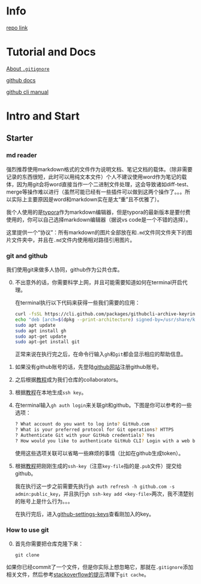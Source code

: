 # Info

[repo link](https://github.com/ipChrisLee/MoeCompiler)



# Tutorial and Docs

[About `.gitignore`](https://git-scm.com/docs/gitignore)

[github docs](https://git-scm.com/docs/gitignore)

[github cli manual](https://cli.github.com/manual/)



# Intro and Start

## Starter

### md reader

强烈推荐使用markdown格式的文件作为说明文档、笔记文档的载体。（除非需要记录的东西很短，此时可以用纯文本文件）个人不建议使用word作为笔记的载体，因为用git会将word直接当作一个二进制文件处理，这会导致诸如diff-test、merge等操作难以进行（虽然可能已经有一些插件可以做到这两个操作了。。。所以实际上主要原因是word和markdown实在是太“重”且不优雅了）。

我个人使用的是[typora](https://typora.io)作为markdown编辑器，但是typora的最新版本是要付费使用的，你可以自己选择markdown编辑器（据说vs code是一个不错的选择）。

这里提供一个“协议”：所有markdown的图片全部放在和`.md`文件同文件夹下的图片文件夹中，并且在`.md`文件内使用相对路径引用图片。



### git and github

我们使用git来做多人协同，github作为公共仓库。

0. 不出意外的话，你需要科学上网，并且可能需要知道如何在terminal开启代理。

    在terminal执行以下代码来获得一些我们需要的应用：

    ```sh
    curl -fsSL https://cli.github.com/packages/githubcli-archive-keyring.gpg | sudo dd of=/usr/share/keyrings/githubcli-archive-keyring.gpg
    echo "deb [arch=$(dpkg --print-architecture) signed-by=/usr/share/keyrings/githubcli-archive-keyring.gpg] https://cli.github.com/packages stable main" | sudo tee /etc/apt/sources.list.d/github-cli.list > /dev/null
    sudo apt update
    sudo apt install gh
    sudo apt-get update
    sudo apt-get install git
    ```

    正常来说在执行完之后，在命令行输入`gh`和`git`都会显示相应的帮助信息。

1. 如果没有github账号的话，先登陆[github网站](https://github.com)注册github账号。

2. 之后根据[教程](https://medium.com/@jonathanmines/the-ultimate-github-collaboration-guide-df816e98fb67)成为我们仓库的collaborators。

3. 根据[教程](https://docs.github.com/en/authentication/connecting-to-github-with-ssh/generating-a-new-ssh-key-and-adding-it-to-the-ssh-agent)在本地生成`ssh key`。

4. 在terminal输入`gh auth login`来关联git和github。下图是你可以参考的一些选项：

    ```sh
    ? What account do you want to log into? GitHub.com
    ? What is your preferred protocol for Git operations? HTTPS
    ? Authenticate Git with your GitHub credentials? Yes
    ? How would you like to authenticate GitHub CLI? Login with a web browser
    ```

    使用这些选项关联可以省略一些麻烦的事情（比如在github生成token）。

5. 根据[教程](https://docs.github.com/en/authentication/connecting-to-github-with-ssh/adding-a-new-ssh-key-to-your-github-account)把刚刚生成的`ssh-key`（注意`key-file`指的是`.pub`文件）提交给github。

    我在执行这一步之前需要先执行`gh auth refresh -h github.com -s admin:public_key`，并且执行`gh ssh-key add <key-file>`两次，我不清楚别的账号上是什么行为。。。

    在执行完后，进入[github-settings-keys](https://github.com/settings/keys)查看刚加入的key。



### How to use git

0. 首先你需要把仓库克隆下来：

    `git clone `



如果你已经commit了一个文件，但是你实际上想忽略它，那就在`.gitignore`添加相关文件，然后参考[stackoverflow的提示](https://stackoverflow.com/questions/29276283/remove-files-from-remote-branch-in-git)清理下`git cache`。

